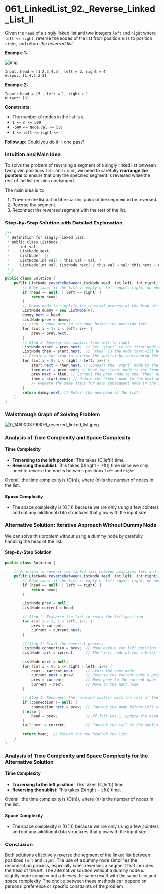 # 061_LinkedList_92._Reverse_Linked_List_II

Given the `head` of a singly linked list and two integers `left` and `right` where `left <= right`, reverse the nodes of the list from position `left` to position `right`, and return *the reversed list*. 

**Example 1:**

![img](https://raw.githubusercontent.com/JedLee6/PublicPicBed/main/uPic/rev2ex2.jpg)

```
Input: head = [1,2,3,4,5], left = 2, right = 4
Output: [1,4,3,2,5]
```

**Example 2:**

```
Input: head = [5], left = 1, right = 1
Output: [5]
```

 

**Constraints:**

- The number of nodes in the list is `n`.
- `1 <= n <= 500`
- `-500 <= Node.val <= 500`
- `1 <= left <= right <= n`

**Follow up:** Could you do it in one pass?



### Intuition and Main Idea

To solve the problem of reversing a segment of a singly linked list between two given positions `left` and `right`, we need to carefully **rearrange the pointers** to ensure that only the specified segment is reversed while the rest of the list remains unchanged. 

The main idea is to:
1. Traverse the list to find the starting point of the segment to be reversed.
2. Reverse the segment.
3. Reconnect the reversed segment with the rest of the list.

### Step-by-Step Solution with Detailed Explanation

```java
/**
 * Definition for singly-linked list.
 * public class ListNode {
 *     int val;
 *     ListNode next;
 *     ListNode() {}
 *     ListNode(int val) { this.val = val; }
 *     ListNode(int val, ListNode next) { this.val = val; this.next = next; }
 * }
 */
public class Solution {
    public ListNode reverseBetween(ListNode head, int left, int right) {
        // Edge case: if the list is empty or left equals right, no need to reverse
        if (head == null || left == right) {
            return head;
        }
        // Dummy node to simplify the reversal process at the head of the list, for example, the head node could be reversed, so a dummy node can help up always find the final correct head code
        ListNode dummy = new ListNode(0);
        dummy.next = head;
        ListNode prev = dummy;
        // Step 1: Move prev to the node before the position left
        for (int i = 1; i < left; i++) {
            prev = prev.next;
        }
        // Step 2: Reverse the sublist from left to right
        ListNode start = prev.next;  // Set `start` to the first node of the sublist that needs to be reversed, `start` node wouldn't change during the iteration
        ListNode then = start.next;  // `then` is the node that will be moved to the front of the sublist during each iteration, so `then` node would change during each iteration
        // Create a for loop to reverse the sublist by rearranging the pointers
        for (int i = 0; i < right - left; i++) {
            start.next = then.next; // Connect the `start` node to the next node of the `then` node
            then.next = prev.next; // Move the 'then' node to the front of the sublist
            prev.next = then; // Connect the prev node to the 'then' node
            then = start.next; // Update the 'then' node to the next node to be reversed in the next iteration
            // Repeate the same steps for each subsequent node in the sublist until the entire segment is reversed
        }
        return dummy.next; // Return the new head of the list
    }
}
```

### Walkthrough Graph of Solving Problem

![0_1490008790876_reversed_linked_list.jpeg](https://raw.githubusercontent.com/JedLee6/PublicPicBed/main/uPic/1490008792563-reversed_linked_list.jpeg)

### Analysis of Time Complexity and Space Complexity

#### Time Complexity

- **Traversing to the left position**: This takes \(O(left)\) time.
- **Reversing the sublist**: This takes \(O(right - left)\) time since we only need to reverse the nodes between positions `left` and `right`.

Overall, the time complexity is \(O(n)\), where \(n\) is the number of nodes in the list.

#### Space Complexity

- The space complexity is \(O(1)\) because we are only using a few pointers and not any additional data structures that grow with the input size.

### Alternative Solution: Iterative Approach Without Dummy Node

We can solve this problem without using a dummy node by carefully handling the head of the list.

#### Step-by-Step Solution

```java
public class Solution {

    // Function to reverse the linked list between positions left and right without dummy node
    public ListNode reverseBetween(ListNode head, int left, int right) {
        // Edge case: if the list is empty or left equals right, no need to reverse
        if (head == null || left == right) {
            return head;
        }

        ListNode prev = null;
        ListNode current = head;

        // Step 1: Traverse the list to reach the left position
        for (int i = 1; i < left; i++) {
            prev = current;
            current = current.next;
        }

        // Step 2: Start the reversal process
        ListNode connection = prev;  // Node before the left position
        ListNode tail = current;     // The first node of the sublist to be reversed

        ListNode next = null;
        for (int i = 0; i <= right - left; i++) {
            next = current.next;     // Store the next node
            current.next = prev;     // Reverse the current node's pointer
            prev = current;          // Move prev to the current node
            current = next;          // Move to the next node
        }

        // Step 3: Reconnect the reversed sublist with the rest of the list
        if (connection != null) {
            connection.next = prev;  // Connect the node before left to the new head of the sublist
        } else {
            head = prev;             // If left was 1, update the head of the list
        }
        tail.next = current;         // Connect the tail of the sublist to the remaining part of the list

        return head;  // Return the new head of the list
    }
}
```

### Analysis of Time Complexity and Space Complexity for the Alternative Solution

#### Time Complexity

- **Traversing to the left position**: This takes \(O(left)\) time.
- **Reversing the sublist**: This takes \(O(right - left)\) time.

Overall, the time complexity is \(O(n)\), where \(n\) is the number of nodes in the list.

#### Space Complexity

- The space complexity is \(O(1)\) because we are only using a few pointers and not any additional data structures that grow with the input size.

### Conclusion

Both solutions effectively reverse the segment of the linked list between positions `left` and `right`. The use of a dummy node simplifies the reconnection process, especially when reversing a segment that includes the head of the list. The alternative solution without a dummy node is slightly more complex but achieves the same result with the same time and space complexity. The choice between these methods can depend on personal preference or specific constraints of the problem.